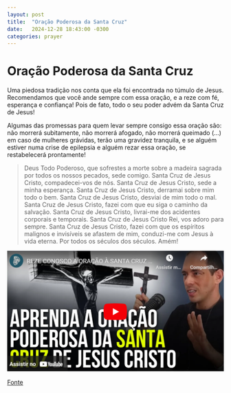 ```yaml
---
layout: post
title:  "Oração Poderosa da Santa Cruz"
date:   2024-12-28 18:43:00 -0300
categories: prayer
---
```

# Oração Poderosa da Santa Cruz

Uma piedosa tradição nos conta que ela foi encontrada no túmulo de Jesus. Recomendamos que você ande sempre com essa oração, e a reze com fé, esperança e confiança! Pois de fato, todo o seu poder advém da Santa Cruz de Jesus!

Algumas das promessas para quem levar sempre consigo essa oração são: não morrerá subitamente, não morrerá afogado, não morrerá queimado (...) em caso de mulheres grávidas, terão uma gravidez tranquila, e se alguém estiver numa crise de epilepsia e alguém rezar essa oração, se restabelecerá prontamente!

>Deus Todo Poderoso, que sofrestes a morte sobre a madeira sagrada por todos os nossos pecados, sede comigo.
>Santa Cruz de Jesus Cristo, compadecei-vos de nós.
>Santa Cruz de Jesus Cristo, sede a minha esperança.
>Santa Cruz de Jesus Cristo, derramai sobre mim todo o bem.
>Santa Cruz de Jesus Cristo, desviai de mim todo o mal.
>Santa Cruz de Jesus Cristo, fazei com que eu siga o caminho da salvação.
>Santa Cruz de Jesus Cristo, livrai-me dos acidentes corporais e temporais.
>Santa Cruz de Jesus Cristo Rei, vos adoro para sempre.
>Santa Cruz de Jesus Cristo, fazei com que os espíritos malignos e invisíveis se afastem de mim,
>conduzi-me com Jesus à vida eterna. Por todos os séculos dos séculos. Amém!

[![Oração Poderosa da Santa Cruz de Jesus Cristo](/assets/oracao-poderosa-santa-cruz.png)](https://www.youtube.com/watch?v=7P196MhjLJQ)

[Fonte](https://www.instagram.com/irkelly_institutohesed_oficial/p/CNvfKPVpynk/)